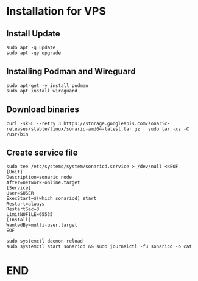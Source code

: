 # Installation for VPS

## Install Update
```
sudo apt -q update
sudo apt -qy upgrade
```

## Installing Podman and Wireguard
```
sudo apt-get -y install podman
sudo apt install wireguard
```

 
## Download binaries
```
curl -skSL --retry 3 https://storage.googleapis.com/sonaric-releases/stable/linux/sonaric-amd64-latest.tar.gz | sudo tar -xz -C /usr/bin
```

## Create service file
```
sudo tee /etc/systemd/system/sonaricd.service > /dev/null <<EOF
[Unit]
Description=sonaric node
After=network-online.target
[Service]
User=$USER
ExecStart=$(which sonaricd) start
Restart=always
RestartSec=3
LimitNOFILE=65535
[Install]
WantedBy=multi-user.target
EOF
```

 ```
sudo systemctl daemon-reload
sudo systemctl start sonaricd && sudo journalctl -fu sonaricd -o cat
```

 # END

